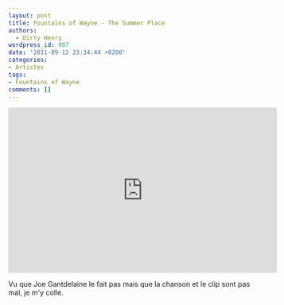 ```yaml
---
layout: post
title: Fountains of Wayne - The Summer Place
authors:
  - Dirty Henry
wordpress_id: 907
date: '2011-09-12 23:34:44 +0200'
categories:
- Artistes
tags:
- Fountains of Wayne
comments: []
---
```

<iframe width="540" height="333" src="http://www.youtube.com/embed/PJ8tuVQKeto" frameborder="0" allowfullscreen></iframe>

Vu que Joe Gantdelaine le fait pas mais que la chanson et le clip sont pas mal, je m'y colle.
